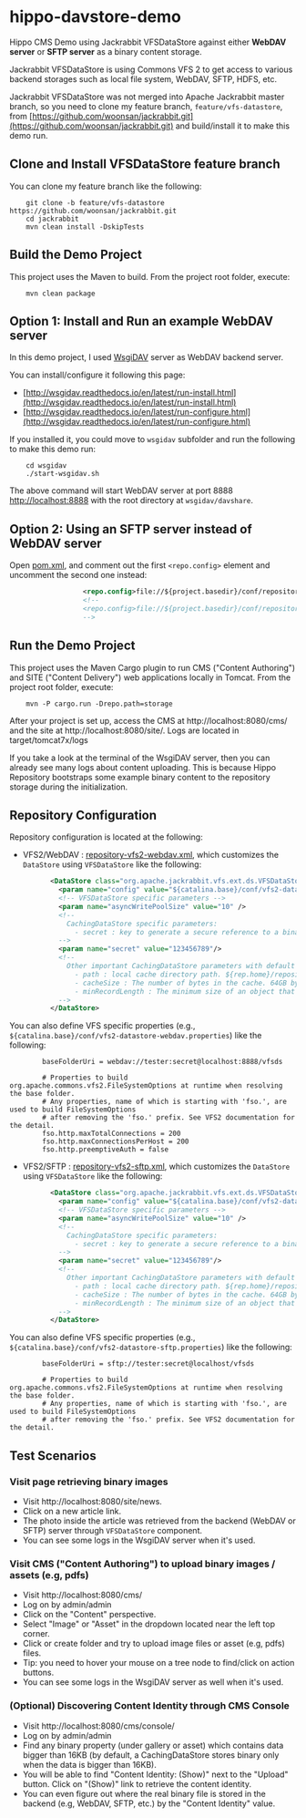 # hippo-davstore-demo

Hippo CMS Demo using Jackrabbit VFSDataStore against either **WebDAV server** or **SFTP server** as a binary content storage.

Jackrabbit VFSDataStore is using Commons VFS 2 to get access to various backend storages such as local file system, WebDAV, SFTP, HDFS, etc.

Jackrabbit VFSDataStore was not merged into Apache Jackrabbit master branch, so you need to clone my feature branch, ```feature/vfs-datastore```,
from [https://github.com/woonsan/jackrabbit.git](https://github.com/woonsan/jackrabbit.git) and build/install it to make this demo run.

## Clone and Install VFSDataStore feature branch

You can clone my feature branch like the following:

        git clone -b feature/vfs-datastore https://github.com/woonsan/jackrabbit.git
        cd jackrabbit
        mvn clean install -DskipTests

## Build the Demo Project

This project uses the Maven to build.
From the project root folder, execute:

        mvn clean package

## Option 1: Install and Run an example WebDAV server

In this demo project, I used [WsgiDAV](https://github.com/mar10/wsgidav) server as WebDAV backend server.

You can install/configure it following this page:
- [http://wsgidav.readthedocs.io/en/latest/run-install.html](http://wsgidav.readthedocs.io/en/latest/run-install.html)
- [http://wsgidav.readthedocs.io/en/latest/run-configure.html](http://wsgidav.readthedocs.io/en/latest/run-configure.html)

If you installed it, you could move to ```wsgidav``` subfolder and run the following to make this demo run:

        cd wsgidav
        ./start-wsgidav.sh

The above command will start WebDAV server at port 8888 [http://localhost:8888](http://localhost:8888)
with the root directory at ```wsgidav/davshare```.

## Option 2: Using an SFTP server instead of WebDAV server

Open [pom.xml](pom.xml), and comment out the first ```<repo.config>``` element and uncomment the second one instead:

```xml
                  <repo.config>file://${project.basedir}/conf/repository-vfs2-webdav.xml</repo.config>
                  <!--
                  <repo.config>file://${project.basedir}/conf/repository-vfs2-sftp.xml</repo.config>
                  -->
```

## Run the Demo Project

This project uses the Maven Cargo plugin to run CMS ("Content Authoring") and SITE ("Content Delivery") web applications locally in Tomcat.
From the project root folder, execute:

        mvn -P cargo.run -Drepo.path=storage

After your project is set up, access the CMS at http://localhost:8080/cms/ and the site at http://localhost:8080/site/.
Logs are located in target/tomcat7x/logs

If you take a look at the terminal of the WsgiDAV server, then you can already see many logs about content uploading. This is because Hippo Repository bootstraps some example binary content to the repository storage during the initialization.

## Repository Configuration

Repository configuration is located at the following:

- VFS2/WebDAV : [repository-vfs2-webdav.xml](conf/repository-vfs2-webdav.xml), which customizes the ```DataStore``` using ```VFSDataStore``` like the following:

```xml
          <DataStore class="org.apache.jackrabbit.vfs.ext.ds.VFSDataStore">
            <param name="config" value="${catalina.base}/conf/vfs2-datastore-webdav.properties" />
            <!-- VFSDataStore specific parameters -->
            <param name="asyncWritePoolSize" value="10" />
            <!--
              CachingDataStore specific parameters:
                - secret : key to generate a secure reference to a binary.
            -->
            <param name="secret" value="123456789"/>
            <!--
              Other important CachingDataStore parameters with default values, just for information:
                - path : local cache directory path. ${rep.home}/repository/datastore by default.
                - cacheSize : The number of bytes in the cache. 64GB by default.
                - minRecordLength : The minimum size of an object that should be stored in this data store. 16KB by default.
            -->
          </DataStore>
```

You can also define VFS specific properties (e.g., ```${catalina.base}/conf/vfs2-datastore-webdav.properties```) like the following:

```
        baseFolderUri = webdav://tester:secret@localhost:8888/vfsds
        
        # Properties to build org.apache.commons.vfs2.FileSystemOptions at runtime when resolving the base folder.
        # Any properties, name of which is starting with 'fso.', are used to build FileSystemOptions
        # after removing the 'fso.' prefix. See VFS2 documentation for the detail.
        fso.http.maxTotalConnections = 200
        fso.http.maxConnectionsPerHost = 200
        fso.http.preemptiveAuth = false
```

- VFS2/SFTP : [repository-vfs2-sftp.xml](conf/repository-vfs2-sftp.xml), which customizes the ```DataStore``` using ```VFSDataStore``` like the following:

```xml
          <DataStore class="org.apache.jackrabbit.vfs.ext.ds.VFSDataStore">
            <param name="config" value="${catalina.base}/conf/vfs2-datastore-sftp.properties" />
            <!-- VFSDataStore specific parameters -->
            <param name="asyncWritePoolSize" value="10" />
            <!--
              CachingDataStore specific parameters:
                - secret : key to generate a secure reference to a binary.
            -->
            <param name="secret" value="123456789"/>
            <!--
              Other important CachingDataStore parameters with default values, just for information:
                - path : local cache directory path. ${rep.home}/repository/datastore by default.
                - cacheSize : The number of bytes in the cache. 64GB by default.
                - minRecordLength : The minimum size of an object that should be stored in this data store. 16KB by default.
            -->
          </DataStore>
```

You can also define VFS specific properties (e.g., ```${catalina.base}/conf/vfs2-datastore-sftp.properties```) like the following:

```
        baseFolderUri = sftp://tester:secret@localhost/vfsds
        
        # Properties to build org.apache.commons.vfs2.FileSystemOptions at runtime when resolving the base folder.
        # Any properties, name of which is starting with 'fso.', are used to build FileSystemOptions
        # after removing the 'fso.' prefix. See VFS2 documentation for the detail.
```


## Test Scenarios

### Visit page retrieving binary images

- Visit http://localhost:8080/site/news.
- Click on a new article link.
- The photo inside the article was retrieved from the backend (WebDAV or SFTP) server through ```VFSDataStore``` component.
- You can see some logs in the WsgiDAV server when it's used.

### Visit CMS ("Content Authoring") to upload binary images / assets (e.g, pdfs)

- Visit http://localhost:8080/cms/
- Log on by admin/admin
- Click on the "Content" perspective.
- Select "Image" or "Asset" in the dropdown located near the left top corner.
- Click or create folder and try to upload image files or asset (e.g, pdfs) files.
- Tip: you need to hover your mouse on a tree node to find/click on action buttons.
- You can see some logs in the WsgiDAV server as well when it's used.

### (Optional) Discovering Content Identity through CMS Console

- Visit http://localhost:8080/cms/console/
- Log on by admin/admin
- Find any binary property (under gallery or asset) which contains data bigger than 16KB (by default, a CachingDataStore stores binary only when the data is bigger than 16KB).
- You will be able to find "Content Identity: (Show)" next to the "Upload" button. Click on "(Show)" link to retrieve the content identity.
- You can even figure out where the real binary file is stored in the backend (e.g, WebDAV, SFTP, etc.) by the "Content Identity" value.

